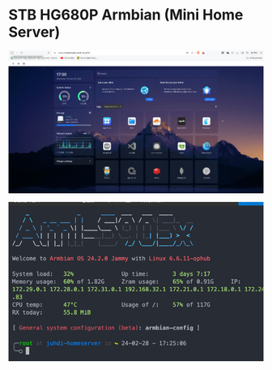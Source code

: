 # STB HG680P Armbian (Mini Home Server)

![1709112649177](image/README/1709112649177.png)

![1709112331303](image/README/1709112331303.png)
